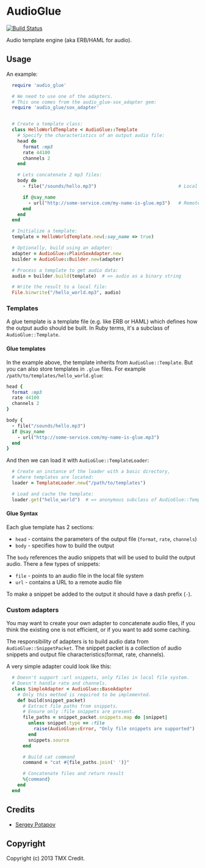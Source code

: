 # AudioGlue

[![Build Status](https://travis-ci.org/TMXCredit/audio_glue.png?branch=master)](https://travis-ci.org/TMXCredit/audio_glue)

Audio template engine (aka ERB/HAML for audio).

## Usage

An example:

```ruby
  require 'audio_glue'

  # We need to use one of the adapters.
  # This one comes from the audio_glue-sox_adapter gem:
  require 'audio_glue/sox_adapter'


  # Create a template class:
  class HelloWorldTemplate < AudioGlue::Template
    # Specify the characteristics of an output audio file:
    head do
      format :mp3
      rate 44100
      channels 2
    end

    # Lets concatenate 2 mp3 files:
    body do
      - file("/sounds/hello.mp3")                              # Local file

      if @say_name
        - url("http://some-service.com/my-name-is-glue.mp3")   # Remote file
      end
    end
  end

  # Initialize a template:
  template = HelloWorldTemplate.new(:say_name => true)

  # Optionally, build using an adapter:
  adapter = AudioGlue::PlainSoxAdapter.new
  builder = AudioGlue::Builder.new(adapter)

  # Process a template to get audio data:
  audio = builder.build(template)  # => audio as a binary string

  # Write the result to a local file:
  File.binwrite("/hello_world.mp3", audio)
```

### Templates

A glue template is a template file (e.g. like ERB or HAML) which defines how
the output audio should be built.
In Ruby terms, it's a subclass of `AudioGlue::Template`.

#### Glue templates

In the example above, the template inherits from `AudioGlue::Template`.
But you can also store templates in `.glue` files.
For example `/path/to/templates/hello_world.glue`:

```ruby
head {
  format :mp3
  rate 44100
  channels 2
}

body {
  - file("/sounds/hello.mp3")
  if @say_name
    - url("http://some-service.com/my-name-is-glue.mp3")
  end
}
```

And then we can load it with `AudioGlue::TemplateLoader`:

```ruby
  # Create an instance of the loader with a basic directory,
  # where templates are located:
  loader = TemplateLoader.new("/path/to/templates")

  # Load and cache the template:
  loader.get("hello_world")  # => anonymous subclass of AudioGlue::Template
```

#### Glue Syntax

Each glue template has 2 sections:

* `head` - contains the parameters of the output file (`format`, `rate`, `channels`)
* `body` - specifies how to build the output

The `body` references the audio snippets that will be used to build the output
audio. There a few types of snippets:

* `file` - points to an audio file in the local file system
* `url` - contains a URL to a remote audio file

To make a snippet be added to the output it should have a dash prefix (`-`).


### Custom adapters

You may want to create your own adapter to concatenate audio files, if you
think the existing one is not efficient, or if you want to add some caching.

The responsibility of adapters is to build audio data from
`AudioGlue::SnippetPacket`. The snippet packet is a collection of audio
snippets and output file characteristics(format, rate, channels).

A very simple adapter could look like this:

```ruby
  # Doesn't support :url snippets, only files in local file system.
  # Doesn't handle rate and channels.
  class SimpleAdapter < AudioGlue::BaseAdapter
    # Only this method is required to be implemented.
    def build(snippet_packet)
      # Extract file paths from snippets.
      # Ensure only :file snippets are present.
      file_paths = snippet_packet.snippets.map do |snippet|
        unless snippet.type == :file
          raise(AudioGlue::Error, "Only file snippets are supported")
        end
        snippets.source
      end

      # Build cat command
      command = "cat #{file_paths.join(' ')}"

      # Concatenate files and return result
      %{command}
    end
  end
```


## Credits

* [Sergey Potapov](https://github.com/greyblake)

## Copyright

Copyright (c) 2013 TMX Credit.
